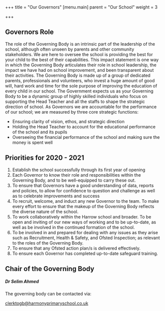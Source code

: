 +++
title = "Our Governors"
[menu.main]
parent = "Our School"
weight = 3

+++
## Governors Role

The role of the Governing Body is an intrinsic part of the leadership of the school, although often unseen by parents and other community stakeholders. We are here to oversee the school is providing the best for your child to the best of their capabilities. This impact statement is one way in which the Governing Body articulates their role in school leadership, the impact we have had on school improvement, and been transparent about their activities. The Governing Body is made up of a group of dedicated parents, professionals and volunteers, who invest a huge amount of good will, hard work and time for the sole purpose of improving the education of every child in our school. The Government expects us as your Governing Body to be a dynamic group of highly skilled individuals who focus on supporting the Head Teacher and all the staffs to shape the strategic direction of school. As Governors we are accountable for the performance of our school; we are measured by three core strategic functions:

* Ensuring clarity of vision, ethos, and strategic direction
* Holding the Head Teacher to account for the educational performance of the school and its pupils
* Overseeing the financial performance of the school and making sure the money is spent well

## Priorities for 2020 - 2021

1. Establish the school successfully through its first year of opening
2. Each Governor to know their role and responsibilities within the Governing Body, and to be well-equipped to carry these out.
3. To ensure that Governors have a good understanding of data, reports and policies, to allow for confidence to question and challenge as well as to celebrate improvements and success
4. To recruit, welcome, and induct any new Governor to the team. To make every effort to ensure that the makeup of the Governing Body reflects the diverse nature of the school.
5. To work collaboratively within the Harrow school and broader. To be open and inviting of our new ways of working and to be up-to-date, as well as be involved in the continued formation of the school.
6. To be involved in and prepared for dealing with any issues as they arise such as Recruitment, Health & Safety, and Ofsted Inspection; as relevant to the roles of the Governing Body.
7. To ensure that any Ofsted action plan/s is delivered effectively.
8. To ensure each Governor has completed up-to-date safeguard training.

## Chair of the Governing Body

##### _Dr Selim Ahmed_

The governing body can be contacted via:

clerktogb@harmonyprimaryschool.co.uk